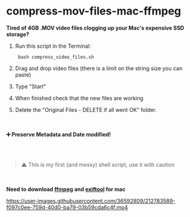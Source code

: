 # compress-mov-files-mac-ffmpeg
**Tired of 4GB .MOV video files clogging up your Mac's expensive SSD storage?**

1. Run this script in the Terminal:

        bash compress_video_files.sh
2. Drag and drop video files (there is a limit on the string size you can paste)
3. Type "Start"
4. When finished check that the new files are working
5. Delete the "Original Files - DELETE if all went OK" folder. 

<br/><br/>
**➕ Preserve Metadata and Date modified!**

<br/><br/>
> ⚠️ This is my first (and messy) shell script, use it with caution

<br/><br/>
**Need to download [ffmpeg](https://ffmpeg.org/download.html#build-mac) and [exiftool](https://exiftool.org/) for mac**

https://user-images.githubusercontent.com/36592809/212783589-f097c0ee-759d-40d0-ba79-03b59cda6c4f.mp4
